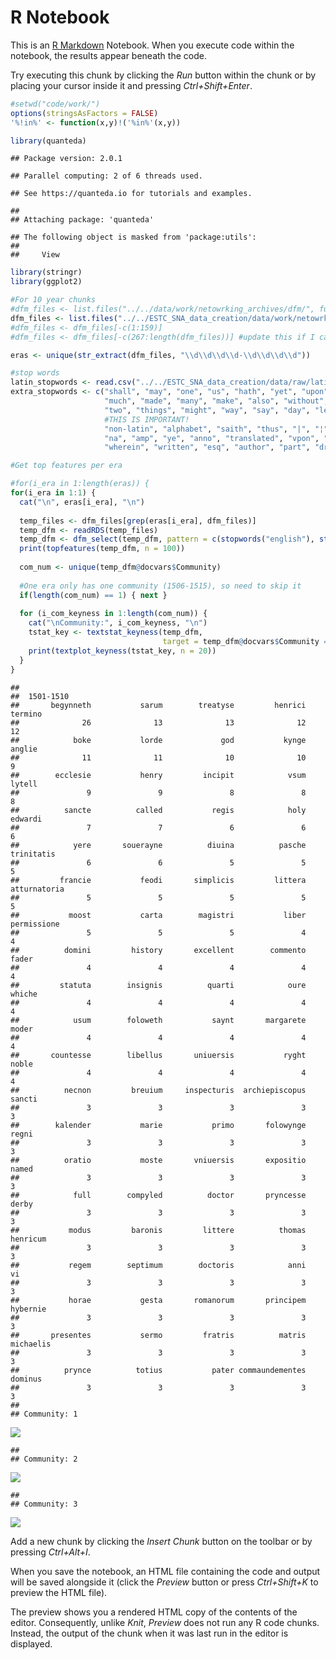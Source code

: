 R Notebook
================

This is an [R Markdown](http://rmarkdown.rstudio.com) Notebook. When you execute code within the notebook, the results appear beneath the code.

Try executing this chunk by clicking the *Run* button within the chunk or by placing your cursor inside it and pressing *Ctrl+Shift+Enter*.

``` r
#setwd("code/work/")
options(stringsAsFactors = FALSE)
'%!in%' <- function(x,y)!('%in%'(x,y))

library(quanteda)
```

    ## Package version: 2.0.1

    ## Parallel computing: 2 of 6 threads used.

    ## See https://quanteda.io for tutorials and examples.

    ## 
    ## Attaching package: 'quanteda'

    ## The following object is masked from 'package:utils':
    ## 
    ##     View

``` r
library(stringr)
library(ggplot2)

#For 10 year chunks
#dfm_files <- list.files("../../data/work/netowrking_archives/dfm/", full.names = TRUE)
dfm_files <- list.files("../../ESTC_SNA_data_creation/data/work/netowrking_archives/com_dfm_titles/", full.names = TRUE)
#dfm_files <- dfm_files[-c(1:159)]
#dfm_files <- dfm_files[-c(267:length(dfm_files))] #update this if I can get the last few -1730

eras <- unique(str_extract(dfm_files, "\\d\\d\\d\\d-\\d\\d\\d\\d"))

#stop words
latin_stopwords <- read.csv("../../ESTC_SNA_data_creation/data/raw/latin.stopwords.clean", stringsAsFactors = FALSE)
extra_stopwords <- c("shall", "may", "one", "us", "hath", "yet", "upon", "yet", "now", "said", "unto", "thy", "doe", "first", "must",
                     "much", "made", "many", "make", "also", "without", "can", "thou", "like", "can", "though", "therefore", "without",
                     "two", "things", "might", "way", "say", "day", "let", "well", "things", "take", "owne", "doth", "i.e", "tis", "page removed",
                     #THIS IS IMPORTANT!
                     "non-latin", "alphabet", "saith", "thus", "|", "¦", "⁻", "vol", "year", "printed", "published",
                     "na", "amp", "ye", "anno", "translated", "vpon", "vnto", "yeere", "haue", "three", "second", "thereof", "yeare", "written", "mr",
                     "wherein", "written", "esq", "author", "part", "dr", "volumes", "1800", "volume", "mrs", "m.d", "d.d", "b.d")
```

``` r
#Get top features per era

#for(i_era in 1:length(eras)) {
for(i_era in 1:1) {
  cat("\n", eras[i_era], "\n")
  
  temp_files <- dfm_files[grep(eras[i_era], dfm_files)]
  temp_dfm <- readRDS(temp_files)
  temp_dfm <- dfm_select(temp_dfm, pattern = c(stopwords("english"), stopwords("french"), latin_stopwords$a, extra_stopwords), selection = "remove", valuetype = "fixed")
  print(topfeatures(temp_dfm, n = 100))
  
  com_num <- unique(temp_dfm@docvars$Community)
  
  #One era only has one community (1506-1515), so need to skip it
  if(length(com_num) == 1) { next }
  
  for (i_com_keyness in 1:length(com_num)) {
    cat("\nCommunity:", i_com_keyness, "\n")
    tstat_key <- textstat_keyness(temp_dfm, 
                                  target = temp_dfm@docvars$Community == paste0("Community_", i_com_keyness))
    print(textplot_keyness(tstat_key, n = 20))
  }
}
```

    ## 
    ##  1501-1510 
    ##       begynneth           sarum        treatyse         henrici         termino 
    ##              26              13              13              12              12 
    ##            boke           lorde             god           kynge          anglie 
    ##              11              11              10              10               9 
    ##        ecclesie           henry         incipit            vsum          lytell 
    ##               9               9               8               8               8 
    ##          sancte          called           regis            holy         edwardi 
    ##               7               7               6               6               6 
    ##            yere       souerayne          diuina          pasche      trinitatis 
    ##               6               6               5               5               5 
    ##         francie           feodi       simplicis         littera    atturnatoria 
    ##               5               5               5               5               5 
    ##           moost           carta        magistri           liber     permissione 
    ##               5               5               5               4               4 
    ##          domini         history       excellent        commento           fader 
    ##               4               4               4               4               4 
    ##         statuta        insignis          quarti            oure          whiche 
    ##               4               4               4               4               4 
    ##            usum        foloweth           saynt       margarete           moder 
    ##               4               4               4               4               4 
    ##       countesse        libellus       uniuersis           ryght           noble 
    ##               4               4               4               4               4 
    ##          necnon         breuium     inspecturis  archiepiscopus          sancti 
    ##               3               3               3               3               3 
    ##        kalender           marie           primo       folowynge           regni 
    ##               3               3               3               3               3 
    ##          oratio           moste       vniuersis       expositio           named 
    ##               3               3               3               3               3 
    ##            full        compyled          doctor       pryncesse           derby 
    ##               3               3               3               3               3 
    ##           modus         baronis         littere          thomas        henricum 
    ##               3               3               3               3               3 
    ##           regem        septimum        doctoris            anni              vi 
    ##               3               3               3               3               3 
    ##           horae           gesta       romanorum       principem        hybernie 
    ##               3               3               3               3               3 
    ##       presentes           sermo         fratris          matris       michaelis 
    ##               3               3               3               3               3 
    ##          prynce          totius           pater commaundementes         dominus 
    ##               3               3               3               3               3 
    ## 
    ## Community: 1

![](WB_Top_features_and_keyness_by_era_files/figure-markdown_github/unnamed-chunk-2-1.png)

    ## 
    ## Community: 2

![](WB_Top_features_and_keyness_by_era_files/figure-markdown_github/unnamed-chunk-2-2.png)

    ## 
    ## Community: 3

![](WB_Top_features_and_keyness_by_era_files/figure-markdown_github/unnamed-chunk-2-3.png)

Add a new chunk by clicking the *Insert Chunk* button on the toolbar or by pressing *Ctrl+Alt+I*.

When you save the notebook, an HTML file containing the code and output will be saved alongside it (click the *Preview* button or press *Ctrl+Shift+K* to preview the HTML file).

The preview shows you a rendered HTML copy of the contents of the editor. Consequently, unlike *Knit*, *Preview* does not run any R code chunks. Instead, the output of the chunk when it was last run in the editor is displayed.
